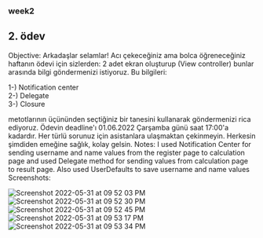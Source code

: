 ### week2
## 2. ödev
Objective:
Arkadaşlar selamlar! Acı çekeceğiniz ama bolca öğreneceğiniz haftanın ödevi için sizlerden: 2 adet ekran oluşturup (View controller) bunlar arasında bilgi göndermenizi istiyoruz. Bu bilgileri:  

1-) Notification center  
2-) Delegate  
3-) Closure  

metotlarının üçününden seçtiğiniz bir tanesini kullanarak göndermenizi rica ediyoruz. Ödevin deadline'ı 01.06.2022 Çarşamba günü saat 17:00'a kadardır. Her türlü sorunuz için asistanlara ulaşmaktan çekinmeyin. Herkesin şimdiden emeğine sağlık, kolay gelsin.
Notes:
I used Notification Center for sending username and name values from the register page to calculation page and used Delegate method for sending values from calculation page to result page. Also used UserDefaults to save username and name values
Screenshots:

![Screenshot 2022-05-31 at 09 52 03 PM](https://user-images.githubusercontent.com/44535117/171264818-fa34af71-aba3-4009-9700-e708fc796458.png)
![Screenshot 2022-05-31 at 09 52 30 PM](https://user-images.githubusercontent.com/44535117/171264825-e564f6af-4d42-4854-a284-9c699f610e5b.png)
![Screenshot 2022-05-31 at 09 52 45 PM](https://user-images.githubusercontent.com/44535117/171264831-cceab79e-6493-4389-8e9a-b6dda6b2ec8d.png)
![Screenshot 2022-05-31 at 09 53 17 PM](https://user-images.githubusercontent.com/44535117/171264837-b16fadb6-3de9-42b1-be55-a9ca0f006272.png)
![Screenshot 2022-05-31 at 09 53 34 PM](https://user-images.githubusercontent.com/44535117/171264840-81ea50d2-3fa7-4e40-b70c-dfdb7812ea36.png)
